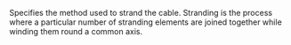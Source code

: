 Specifies the method used to strand the cable. Stranding is the process where a particular number of stranding elements are joined together while winding them round a common axis.